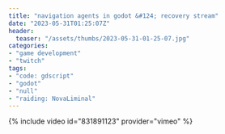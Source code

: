 ```yaml
---
title: "navigation agents in godot &#124; recovery stream"
date: "2023-05-31T01:25:07Z"
header:
  teaser: "/assets/thumbs/2023-05-31-01-25-07.jpg"
categories:
- "game development"
- "twitch"
tags:
- "code: gdscript"
- "godot"
- "null"
- "raiding: NovaLiminal"
---
```

{% include video id="831891123" provider="vimeo" %}
